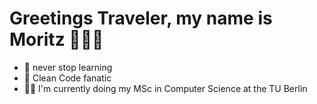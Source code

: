 # Greetings Traveler, my name is Moritz 🏄🏽‍♂️

* 📕 never stop learning
* 🧹 Clean Code fanatic
* 👨‍🎓 I'm currently doing my MSc in Computer Science at the TU Berlin
<!-- * Working Student at Fraunhofer FOKUS actively working and improving Eclipse MOSAIC -->
